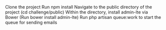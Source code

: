Clone the project
Run npm install
Navigate to the public directory of the project (cd challenge/public)
Within the directory, install admin-lte via Bower (Run bower install admin-lte)
Run php artisan queue:work to start the queue for sending emails